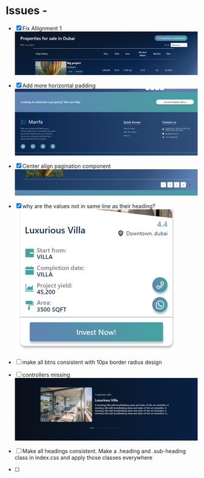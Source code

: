 # Issues - 

- [x] Fix Allignment 1
![property table and header]({57205988-3F78-4C7C-A5AB-39B5A8363429}.png)

- [x] Add more horizontal padding
![footer]({41600315-AA1D-4E80-AF3A-49464F670EC2}.png)

- [x] Center align pagination component
![pagination]({D82B6F69-D847-4B0F-9D92-A7C461EECC68}.png)

- [x] why are the values not in same line as their heading?
![cards]({32B5578A-0118-47C6-965E-0F748DBF1B33}.png)

- [ ] make all btns consistent with 10px border radius design
- [ ] controllers missing
  ![alt text]({2EECD15D-50F5-4DCF-A216-7F6031FBD7FC}.png)

- [ ] Make all headings consistent. Make a .heading and .sub-heading class in index.css and apply those classes everywhere

- [ ]